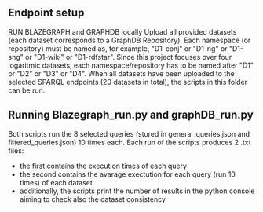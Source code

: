 ## Endpoint setup
RUN BLAZEGRAPH and GRAPHDB locally
Upload all provided datasets (each dataset corresponds to a GraphDB Repository). Each namespace (or repository) must be named as, for example, "D1-conj" or "D1-ng" or "D1-sng" or "D1-wiki" or "D1-rdfstar". Since this project focuses over four logaritmic datasets, each namespace/repository has to be named after "D1" or "D2" or "D3" or "D4". When all datasets have been uploaded to the selected SPARQL endpoints (20 datasets in total), the scripts in this folder can be run. 

## Running Blazegraph_run.py and graphDB_run.py
Both scripts run the 8 selected queries (stored in general_queries.json and filtered_queries.json) 10 times each. Each run of the scripts produces 2 .txt files:
- the first contains the execution times of each query
- the second contains the avarage exectution for each query (run 10 times) of each dataset
- additionally, the scripts print the number of results in the python console aiming to check also the dataset consistency
